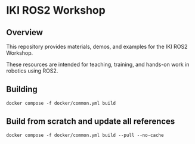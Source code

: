 # IKI ROS2 Workshop

## Overview

This repository provides materials, demos, and examples for the IKI ROS2 Workshop. 

These resources are intended for teaching, training, and hands-on work in robotics using ROS2.

## Building

    docker compose -f docker/common.yml build

## Build from scratch and update all references

    docker compose -f docker/common.yml build --pull --no-cache
